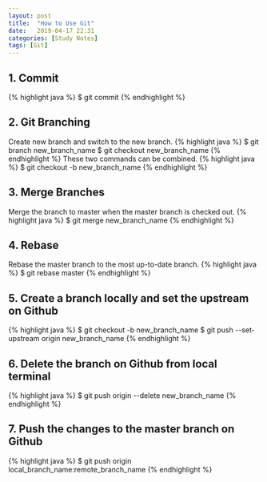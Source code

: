 ```yaml
---
layout: post
title:  "How to Use Git"
date:   2019-04-17 22:31
categories: [Study Notes]
tags: [Git]
---
```

## 1. Commit
{% highlight java %}
$ git commit
{% endhighlight %}

## 2. Git Branching
Create new branch and switch to the new branch.
{% highlight java %}
$ git branch new_branch_name
$ git checkout new_branch_name
{% endhighlight %}
These two commands can be combined.
{% highlight java %}
$ git checkout -b new_branch_name
{% endhighlight %}


## 3. Merge Branches
Merge the branch to master when the master branch is checked out.
{% highlight java %}
$ git merge new_branch_name
{% endhighlight %}

## 4. Rebase
Rebase the master branch to the most up-to-date branch.
{% highlight java %}
$ git rebase master
{% endhighlight %}

## 5. Create a branch locally and set the upstream on Github
{% highlight java %}
$ git checkout -b new_branch_name
$ git push --set-upstream origin new_branch_name
{% endhighlight %}

## 6. Delete the branch on Github from local terminal
{% highlight java %}
$ git push origin --delete new_branch_name
{% endhighlight %}

## 7. Push the changes to the master branch on Github
{% highlight java %}
$ git push origin local_branch_name:remote_branch_name
{% endhighlight %}
